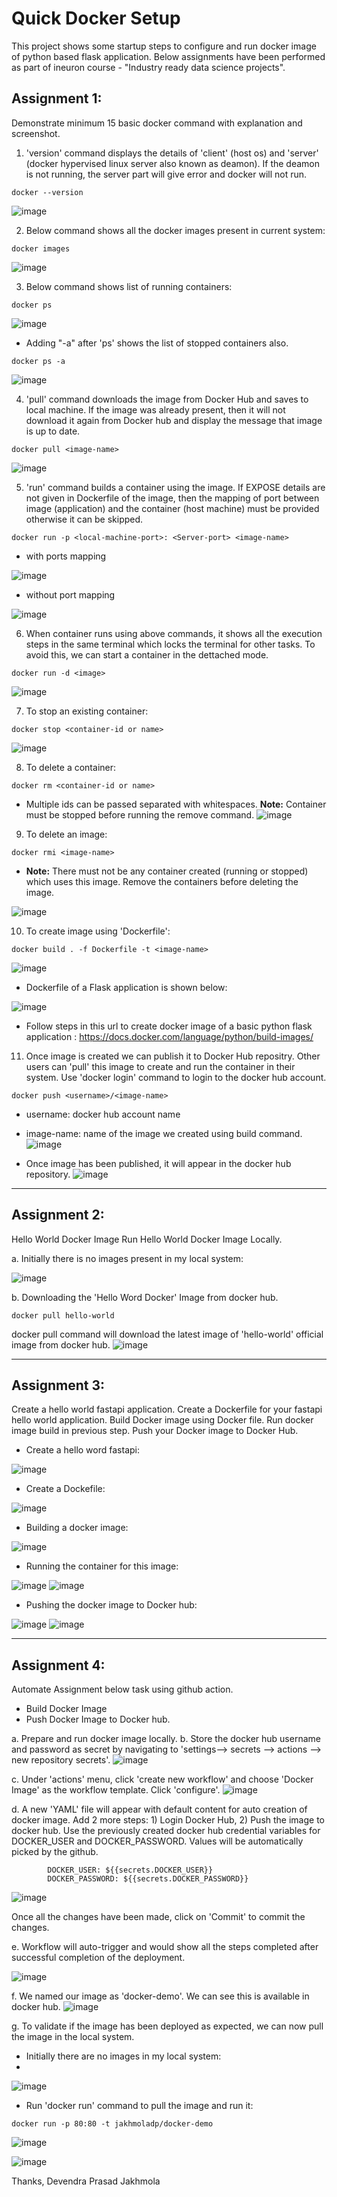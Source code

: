 # Quick Docker Setup
This project shows some startup steps to configure and run docker image of python based flask application. 
Below assignments have been performed as part of ineuron course - "Industry ready data science projects". 

## Assignment 1:
Demonstrate minimum 15 basic docker command with explanation and screenshot.

1. 'version' command displays the details of 'client' (host os) and 'server' (docker hypervised linux server also known as deamon). If the deamon is not running, the server part will give error and docker will not run.
```
docker --version
```
![image](https://user-images.githubusercontent.com/54409180/195363513-7d38c315-29d2-4d90-a633-0da799db94ce.png)

2. Below command shows all the docker images present in current system:
```
docker images
```
![image](https://user-images.githubusercontent.com/54409180/195365902-64582612-5c87-4d69-a66c-497bcb01bcea.png)

3. Below command shows list of running containers:
```
docker ps
```
![image](https://user-images.githubusercontent.com/54409180/195367125-32184a61-ef81-410b-9158-d3c701cd42ed.png)

 - Adding "-a" after 'ps' shows the list of stopped containers also.
```
docker ps -a
```
![image](https://user-images.githubusercontent.com/54409180/195368313-6706a3fe-b602-4e5a-96d4-525100f9b7f6.png)

4. 'pull' command downloads the image from Docker Hub and saves to local machine. If the image was already present, then it will not download it again from Docker hub and display the message that image is up to date.
```
docker pull <image-name>
```
![image](https://user-images.githubusercontent.com/54409180/195369470-2738cf04-3e39-418b-898c-4d61f982cc83.png)

5. 'run' command builds a container using the image. If EXPOSE details are not given in Dockerfile of the image, then the mapping of port between image (application) and the container (host machine) must be provided otherwise it can be skipped.
```
docker run -p <local-machine-port>: <Server-port> <image-name>
```
 - with ports mapping
 
![image](https://user-images.githubusercontent.com/54409180/195372719-b3a14cec-05a4-4779-bb74-a993a5edd6e3.png)

 - without port mapping
 
![image](https://user-images.githubusercontent.com/54409180/195372258-a8ec3aae-5b21-46de-9bcb-eebe1334ff20.png)

6. When container runs using above commands, it shows all the execution steps in the same terminal which locks the terminal for other tasks. To avoid this, we can start a container in the dettached mode.
```
docker run -d <image>
```
![image](https://user-images.githubusercontent.com/54409180/195374325-162187b0-f39f-498f-8f53-9ea518a3a9db.png)

7. To stop an existing container:
```
docker stop <container-id or name>
```
![image](https://user-images.githubusercontent.com/54409180/195373138-bc7c7117-216a-4bc2-8358-531dde90c88b.png)

8. To delete a container:
 ```
 docker rm <container-id or name>
 ```
  - Multiple ids can be passed separated with whitespaces. **Note:** Container must be stopped before running the remove command.
 ![image](https://user-images.githubusercontent.com/54409180/195375312-851d46e9-7219-4263-84b4-55fdf4d40f5c.png)

9. To delete an image: 
```
docker rmi <image-name>
```
 - **Note:** There must not be any container created (running or stopped) which uses this image. Remove the containers before deleting the image.

![image](https://user-images.githubusercontent.com/54409180/195376309-7ac7efb0-4c8d-42c0-9130-6953ca1a361f.png)

10. To create image using 'Dockerfile':
```
docker build . -f Dockerfile -t <image-name>
```
![image](https://user-images.githubusercontent.com/54409180/195378275-0b85a0c2-8963-4ec4-80a5-b8cbcb39b433.png)

- Dockerfile of a Flask application is shown below:

![image](https://user-images.githubusercontent.com/54409180/195378736-eae7e5b4-47b4-4ca9-b42a-76f191594389.png)

- Follow steps in this url to create docker image of a basic python flask application : https://docs.docker.com/language/python/build-images/

11. Once image is created we can publish it to Docker Hub repositry. Other users can 'pull' this image to create and run the container in their system. Use 'docker login' command to login to the docker hub account.
```
docker push <username>/<image-name>
```
- username: docker hub account name
- image-name: name of the image we created using build command.
![image](https://user-images.githubusercontent.com/54409180/195382966-bc3a3b32-5c31-4070-b38d-633845e4a6d2.png)

- Once image has been published, it will appear in the docker hub repository.
![image](https://user-images.githubusercontent.com/54409180/195400741-9f29db14-1031-4022-aadd-53670d375e54.png)

--------------------------------------------------------------------------------------------------------
## Assignment 2:
Hello World Docker Image Run Hello World Docker Image Locally.

a. Initially there is no images present in my local system:

![image](https://user-images.githubusercontent.com/54409180/195526347-fbbbff5a-748d-446d-bd3b-9c2988fd9e6f.png)

b. Downloading the 'Hello Word Docker' Image from docker hub. 

```
docker pull hello-world
```
docker pull command will download the latest image of 'hello-world' official image from docker hub.
![image](https://user-images.githubusercontent.com/54409180/195527422-93adc756-16d7-4051-81c9-6fe94d18c4a5.png)

--------------------------------------------------------------------------------------------------------
## Assignment 3:
Create a hello world fastapi application. Create a Dockerfile for your fastapi hello world application. Build Docker image using Docker file. Run docker image build in previous step. Push your Docker image to Docker Hub.

- Create a hello word fastapi:

![image](https://user-images.githubusercontent.com/54409180/195567173-fe36b726-a044-4109-bfc4-e21ae21847f2.png)

- Create a Dockefile:

![image](https://user-images.githubusercontent.com/54409180/195567299-b12ac936-8c50-4948-a880-91a14991e9d7.png)

- Building a docker image:

![image](https://user-images.githubusercontent.com/54409180/195567443-718cbc63-a73f-4a0e-b6db-7c94914eb80b.png)

- Running the container for this image:

![image](https://user-images.githubusercontent.com/54409180/195568062-658029f5-7e6d-4d70-a7e3-2d37c2b32eb4.png)
![image](https://user-images.githubusercontent.com/54409180/195568212-e9fbbc68-85a6-4fa4-b102-30f25dac2d8a.png)

- Pushing the docker image to Docker hub:

![image](https://user-images.githubusercontent.com/54409180/195568388-0b904a65-44ab-405c-a37c-69270b4b2744.png)
![image](https://user-images.githubusercontent.com/54409180/195568523-67c4e726-f652-482a-84ee-d33ddbfd2c77.png)

--------------------------------------------------------------------------------------------------------
## Assignment 4:
Automate Assignment below task using github action.
- Build Docker Image
- Push Docker Image to Docker hub.

a. Prepare and run docker image locally.
b. Store the docker hub username and password as secret by navigating to 'settings--> secrets --> actions --> new repository secrets'.
![image](https://user-images.githubusercontent.com/54409180/196166104-c1f363cb-ce14-430c-b0b2-326d5f3e6d94.png)

c. Under 'actions' menu, click 'create new workflow' and choose 'Docker Image' as the workflow template. Click 'configure'. 
![image](https://user-images.githubusercontent.com/54409180/196166653-ddf4b42a-4f8d-441e-b73c-7a049450c4be.png)

d. A new 'YAML' file will appear with default content for auto creation of docker image. Add 2 more steps: 1) Login Docker Hub, 2) Push the image to docker hub.
Use the previously created docker hub credential variables for DOCKER_USER and DOCKER_PASSWORD. Values will be automatically picked by the github. 
```
        DOCKER_USER: ${{secrets.DOCKER_USER}}
        DOCKER_PASSWORD: ${{secrets.DOCKER_PASSWORD}}
```
![image](https://user-images.githubusercontent.com/54409180/196168329-14966dc7-5e21-4e1e-8bf6-173f751fe92b.png)

Once all the changes have been made, click on 'Commit' to commit the changes. 

e. Workflow will auto-trigger and would show all the steps completed after successful completion of the deployment.

![image](https://user-images.githubusercontent.com/54409180/196169016-5f6f6281-d5c0-464a-9aa7-98d75a32db9c.png)

f. We named our image as 'docker-demo'. We can see this is available in docker hub.
![image](https://user-images.githubusercontent.com/54409180/196169511-200b02dd-7803-48d8-9fd7-cc9592f355f4.png)

g. To validate if the image has been deployed as expected, we can now pull the image in the local system.

- Initially there are no images in my local system:
- 
 ![image](https://user-images.githubusercontent.com/54409180/196169935-53fad83c-b191-4890-83da-4bbaae3fa44e.png)
 
- Run 'docker run' command to pull the image and run it:
```
docker run -p 80:80 -t jakhmoladp/docker-demo
```
![image](https://user-images.githubusercontent.com/54409180/196170671-c1678a6c-b84f-4ec8-a31c-c8a618961435.png)

![image](https://user-images.githubusercontent.com/54409180/196172840-8ad72423-f7ab-4ede-b821-020101d12af0.png)


Thanks,
Devendra Prasad Jakhmola
